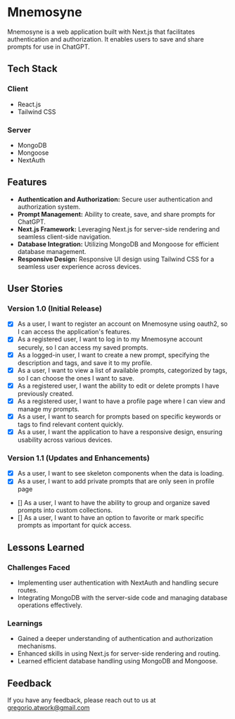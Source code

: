 # Mnemosyne

Mnemosyne is a web application built with Next.js that facilitates authentication and authorization. It enables users to save and share prompts for use in ChatGPT.

## Tech Stack

### Client

- React.js
- Tailwind CSS

### Server

- MongoDB
- Mongoose
- NextAuth

## Features

- **Authentication and Authorization:** Secure user authentication and authorization system.
- **Prompt Management:** Ability to create, save, and share prompts for ChatGPT.
- **Next.js Framework:** Leveraging Next.js for server-side rendering and seamless client-side navigation.
- **Database Integration:** Utilizing MongoDB and Mongoose for efficient database management.
- **Responsive Design:** Responsive UI design using Tailwind CSS for a seamless user experience across devices.

## User Stories

### Version 1.0 (Initial Release)

- [x] As a user, I want to register an account on Mnemosyne using oauth2, so I can access the application's features.
- [x] As a registered user, I want to log in to my Mnemosyne account securely, so I can access my saved prompts.
- [x] As a logged-in user, I want to create a new prompt, specifying the description and tags, and save it to my profile.
- [x] As a user, I want to view a list of available prompts, categorized by tags, so I can choose the ones I want to save.
- [x] As a registered user, I want the ability to edit or delete prompts I have previously created.
- [x] As a registered user, I want to have a profile page where I can view and manage my prompts.
- [x] As a user, I want to search for prompts based on specific keywords or tags to find relevant content quickly.
- [x] As a user, I want the application to have a responsive design, ensuring usability across various devices.

### Version 1.1 (Updates and Enhancements)

- [x] As a user, I want to see skeleton components when the data is loading.
- [x] As a user, I want to add private prompts that are only seen in profile page
- [] As a user, I want to have the ability to group and organize saved prompts into custom collections.
- [] As a user, I want to have an option to favorite or mark specific prompts as important for quick access.

## Lessons Learned

### Challenges Faced

- Implementing user authentication with NextAuth and handling secure routes.
- Integrating MongoDB with the server-side code and managing database operations effectively.

### Learnings

- Gained a deeper understanding of authentication and authorization mechanisms.
- Enhanced skills in using Next.js for server-side rendering and routing.
- Learned efficient database handling using MongoDB and Mongoose.

## Feedback

If you have any feedback, please reach out to us at gregorio.atwork@gmail.com
